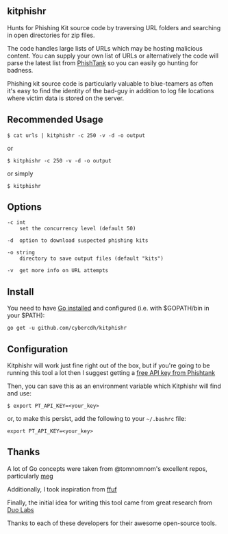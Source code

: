 ## kitphishr
Hunts for Phishing Kit source code by traversing URL folders and searching in open directories for zip files. 

The code handles large lists of URLs which may be hosting malicious content. You can supply your own list of URLs or alternatively the code will parse the latest list from [PhishTank](https://www.phishtank.com/) so you can easily go hunting for badness.

Phishing kit source code is particularly valuable to blue-teamers as often it's easy to find the identity of the bad-guy in addition to log file locations where victim data is stored on the server.

## Recommended Usage

`$ cat urls | kitphishr -c 250 -v -d -o output`

or 

`$ kitphishr -c 250 -v -d -o output`

or simply

`$ kitphishr`

## Options

```
-c int
    set the concurrency level (default 50)

-d  option to download suspected phishing kits

-o string
    directory to save output files (default "kits")

-v  get more info on URL attempts
```

## Install

You need to have [Go installed](https://golang.org/doc/install) and configured (i.e. with $GOPATH/bin in your $PATH):

`go get -u github.com/cybercdh/kitphishr`

## Configuration

Kitphishr will work just fine right out of the box, but if you're going to be running this tool a lot then I suggest getting a [free API key from Phishtank](https://www.phishtank.com/api_register.php)

Then, you can save this as an environment variable which Kitphishr will find and use:

`$ export PT_API_KEY=<your_key>`

or, to make this persist, add the following to your `~/.bashrc` file:

`export PT_API_KEY=<your_key>`

## Thanks

A lot of Go concepts were taken from @tomnomnom's excellent repos, particularly [meg](https://github.com/tomnomnom/meg)

Additionally, I took inspiration from [ffuf](https://github.com/ffuf/ffuf)

Finally, the initial idea for writing this tool came from great research from [Duo Labs](https://github.com/duo-labs/phish-collect)

Thanks to each of these developers for their awesome open-source tools.
